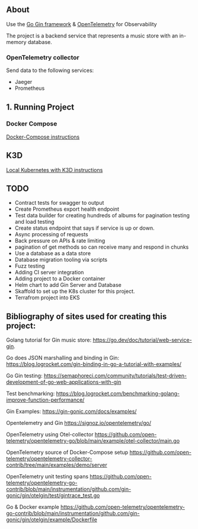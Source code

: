 ## About
Use the [Go Gin framework](https://github.com/gin-gonic/gin#gin-web-framework) & [OpenTelemetry](https://opentelemetry.io/docs/) for Observability

The project is a backend service that represents a music store with an in-memory database.

### OpenTelemetry collector 

Send data to the following services:
* Jaeger
* Prometheus

## 1. Running Project

### Docker Compose
[Docker-Compose instructions](README-Docker-Compose.md)

## K3D
[Local Kubernetes with K3D instructions](README-K3D.md)

## TODO
* Contract tests for swagger to output 
* Create Prometheus export health endpoint
* Test data builder for creating hundreds of albums for pagination testing and load testing
* Create status endpoint that says if service is up or down.
* Async processing of requests 
* Back pressure on APIs & rate limiting
* pagination of get methods so can receive many and respond in chunks
* Use a database as a data store
* Database migration tooling via scripts 
* Fuzz testing 
* Adding CI server integration
* Adding project to a Docker container
* Helm chart to add Gin Server and Database
* Skaffold to set up the K8s cluster for this project.
* Terrafrom project into EKS

## Bibliography of sites used for creating this project:

Golang tutorial for Gin music store: https://go.dev/doc/tutorial/web-service-gin. 

Go does JSON marshalling and binding in Gin: https://blog.logrocket.com/gin-binding-in-go-a-tutorial-with-examples/

Go Gin testing: https://semaphoreci.com/community/tutorials/test-driven-development-of-go-web-applications-with-gin

Test benchmarking: https://blog.logrocket.com/benchmarking-golang-improve-function-performance/

Gin Examples: https://gin-gonic.com/docs/examples/

Opentelemetry and Gin https://signoz.io/opentelemetry/go/

OpenTelemetry using Otel-collector https://github.com/open-telemetry/opentelemetry-go/blob/main/example/otel-collector/main.go

OpenTelemetry source of Docker-Compose setup https://github.com/open-telemetry/opentelemetry-collector-contrib/tree/main/examples/demo/server

OpenTelemetry unit testing spans https://github.com/open-telemetry/opentelemetry-go-contrib/blob/main/instrumentation/github.com/gin-gonic/gin/otelgin/test/gintrace_test.go

Go & Docker example https://github.com/open-telemetry/opentelemetry-go-contrib/blob/main/instrumentation/github.com/gin-gonic/gin/otelgin/example/Dockerfile